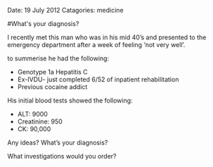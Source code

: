 Date: 19 July 2012
Catagories: medicine

#What's your diagnosis?

I recently met this man who was in his mid 40’s and presented to the emergency department after a week of feeling ‘not very well’.

to summerise he had the following: 

<!-- ~~fold~~ -->

- Genotype 1a Hepatitis C
- Ex-IVDU- just completed 6/52 of inpatient rehabilitation
- Previous cocaine addict


His initial blood tests showed the following:

- ALT: 9000
- Creatinine: 950
- CK: 90,000


Any ideas? 
What’s your diagnosis?

What investigations would you order?